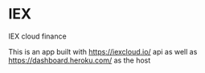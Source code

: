 # IEX
IEX cloud finance

This is an app built with https://iexcloud.io/ api as well as https://dashboard.heroku.com/ as the host
